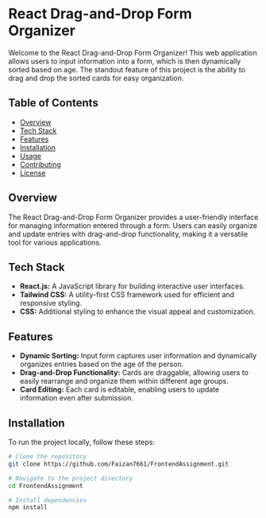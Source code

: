 # React Drag-and-Drop Form Organizer

Welcome to the React Drag-and-Drop Form Organizer! This web application allows users to input information into a form, which is then dynamically sorted based on age. The standout feature of this project is the ability to drag and drop the sorted cards for easy organization.

## Table of Contents

- [Overview](#overview)
- [Tech Stack](#tech-stack)
- [Features](#features)
- [Installation](#installation)
- [Usage](#usage)
- [Contributing](#contributing)
- [License](#license)

## Overview

The React Drag-and-Drop Form Organizer provides a user-friendly interface for managing information entered through a form. Users can easily organize and update entries with drag-and-drop functionality, making it a versatile tool for various applications.

## Tech Stack

- **React.js:** A JavaScript library for building interactive user interfaces.
- **Tailwind CSS:** A utility-first CSS framework used for efficient and responsive styling.
- **CSS:** Additional styling to enhance the visual appeal and customization.

## Features

- **Dynamic Sorting:** Input form captures user information and dynamically organizes entries based on the age of the person.
- **Drag-and-Drop Functionality:** Cards are draggable, allowing users to easily rearrange and organize them within different age groups.
- **Card Editing:** Each card is editable, enabling users to update information even after submission.

## Installation

To run the project locally, follow these steps:

```bash
# Clone the repository
git clone https://github.com/Faizan7661/FrontendAssignment.git

# Navigate to the project directory
cd FrontendAssignment

# Install dependencies
npm install
